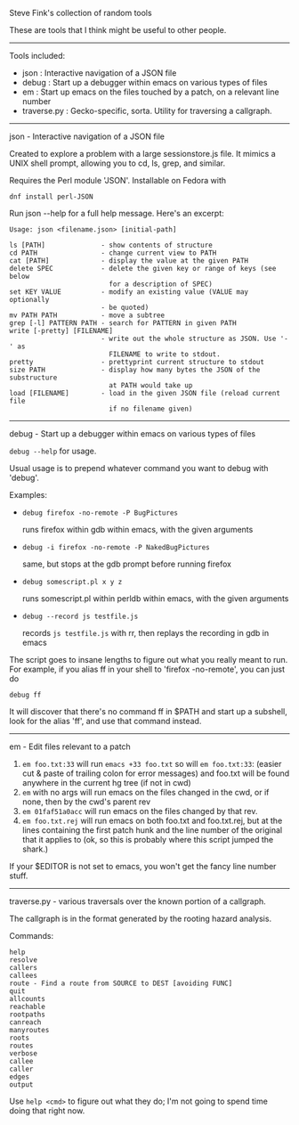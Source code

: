 Steve Fink's collection of random tools

These are tools that I think might be useful to other people.

----------------------------------------------------------------------

Tools included:

 - json : Interactive navigation of a JSON file
 - debug : Start up a debugger within emacs on various types of files
 - em : Start up emacs on the files touched by a patch, on a relevant line number
 - traverse.py : Gecko-specific, sorta. Utility for traversing a callgraph.

----------------------------------------------------------------------

json - Interactive navigation of a JSON file

Created to explore a problem with a large sessionstore.js file. It mimics a
UNIX shell prompt, allowing you to cd, ls, grep, and similar.

Requires the Perl module 'JSON'. Installable on Fedora with

    dnf install perl-JSON

Run json --help for a full help message. Here's an excerpt:

`Usage: json <filename.json> [initial-path]`

    ls [PATH]              - show contents of structure
    cd PATH                - change current view to PATH
    cat [PATH]             - display the value at the given PATH
    delete SPEC            - delete the given key or range of keys (see below
                             for a description of SPEC)
    set KEY VALUE          - modify an existing value (VALUE may optionally
                           - be quoted)
    mv PATH PATH           - move a subtree
    grep [-l] PATTERN PATH - search for PATTERN in given PATH
    write [-pretty] [FILENAME]
                           - write out the whole structure as JSON. Use '-' as
                             FILENAME to write to stdout.
    pretty                 - prettyprint current structure to stdout
    size PATH              - display how many bytes the JSON of the substructure
                             at PATH would take up
    load [FILENAME]        - load in the given JSON file (reload current file
                             if no filename given)

----------------------------------------------------------------------

debug - Start up a debugger within emacs on various types of files

`debug --help` for usage.

Usual usage is to prepend whatever command you want to debug with 'debug'.

Examples:

 - `debug firefox -no-remote -P BugPictures`

   runs firefox within gdb within emacs, with the given arguments
   
 - `debug -i firefox -no-remote -P NakedBugPictures`

   same, but stops at the gdb prompt before running firefox

 - `debug somescript.pl x y z`

   runs somescript.pl within perldb within emacs, with the given arguments

 - `debug --record js testfile.js`

   records `js testfile.js` with rr, then replays the recording in gdb in emacs

The script goes to insane lengths to figure out what you really meant to run.
For example, if you alias ff in your shell to 'firefox -no-remote', you can
just do

    debug ff

It will discover that there's no command ff in $PATH and start up a subshell,
look for the alias 'ff', and use that command instead.

----------------------------------------------------------------------

em - Edit files relevant to a patch

1. `em foo.txt:33` will run `emacs +33 foo.txt`
   so will `em foo.txt:33`: (easier cut & paste of trailing colon for error messages)
   and foo.txt will be found anywhere in the current hg tree (if not in cwd)
2. `em` with no args will run emacs on the files changed in the cwd, or if none, then
   by the cwd's parent rev
3. `em 01faf51a0acc` will run emacs on the files changed by that rev.
4. `em foo.txt.rej` will run emacs on both foo.txt and foo.txt.rej, but at the lines
   containing the first patch hunk and the line number of the original that it
   applies to (ok, so this is probably where this script jumped the shark.)

If your $EDITOR is not set to emacs, you won't get the fancy line number stuff.

----------------------------------------------------------------------

traverse.py - various traversals over the known portion of a callgraph.

The callgraph is in the format generated by the rooting hazard analysis.

Commands:

    help
    resolve
    callers
    callees
    route - Find a route from SOURCE to DEST [avoiding FUNC]
    quit
    allcounts
    reachable
    rootpaths
    canreach
    manyroutes
    roots
    routes
    verbose
    callee
    caller
    edges
    output

Use `help <cmd>` to figure out what they do; I'm not going to spend time doing that right now.
